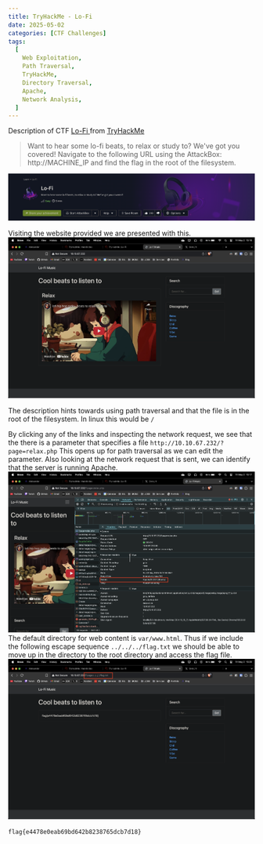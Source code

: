 ```yaml
---
title: TryHackMe - Lo-Fi
date: 2025-05-02
categories: [CTF Challenges]
tags:
  [
    Web Exploitation,
    Path Traversal,
    TryHackMe,
    Directory Traversal,
    Apache,
    Network Analysis,
  ]
---
```


Description of CTF [Lo-Fi
](https://tryhackme.com/room/lofi) from [TryHackMe](https://tryhackme.com/)

> Want to hear some lo-fi beats, to relax or study to? We've got you covered! Navigate to the following URL using the AttackBox: http://MACHINE_IP and find the flag in the root of the filesystem.

![img-description](/assets/img/thm-lofi-banner.png)

Visiting the website provided we are presented with this.
![img-description](/assets/img/thm-lofi-website.png)

The description hints towards using path traversal and that the file is in the root of the filesystem. In linux this would be `/`

By clicking any of the links and inspecting the network request, we see that the there is a parameter that specifies a file
`http://10.10.67.232/?page=relax.php`
This opens up for path traversal as we can edit the parameter. Also looking at the network request that is sent, we can identify that the server is running Apache.
![img-description](/assets/img/thm-lofi-inspect.png)
The default directory for web content is `var/www.html`. Thus if we include the following escape sequence `../../../flag.txt` we should be able to move up in the directory to the root directory and access the flag file.
![img-description](/assets/img/thm-lofi-url.png)

```
flag{e4478e0eab69bd642b8238765dcb7d18}
```
